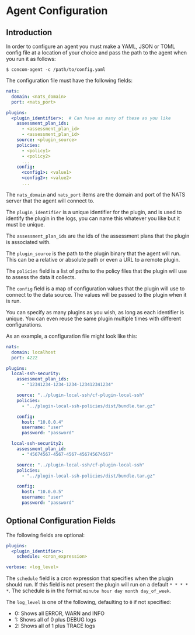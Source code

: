 # Agent Configuration

## Introduction

In order to configure an agent you must make a YAML, JSON or TOML config file at a location of your choice and pass the
path to the agent when you run it as follows:
```shell
$ concom-agent -c /path/to/config.yaml
```

The configuration file must have the following fields:

```yaml
nats:
  domain: <nats_domain>
  port: <nats_port>

plugins:
  <plugin_identifier>:  # Can have as many of these as you like
    assessment_plan_ids:
      - <assessment_plan_id>
      - <assessment_plan_id>
    source: <plugin_source>
    policies:
      - <policy1>
      - <policy2>
      ...
    config:
      <config1>: <value1>
      <config2>: <value2>
      ...
```

The `nats_domain` and `nats_port` items are the domain and port of the NATS server that the agent will connect to.

The `plugin_identifier` is a unique identifier for the plugin, and is used to identify the plugin in the logs, you can
name this whatever you like but it must be unique.

The `assessment_plan_ids` are the ids of the assessment plans that the plugin is associated with.

The `plugin_source` is the path to the plugin binary that the agent will run. This can be a relative or absolute path or
even a URL to a remote plugin.

The `policies` field is a list of paths to the policy files that the plugin will use to assess the data it collects.

The `config` field is a map of configuration values that the plugin will use to connect to the data source. The values
will be passed to the plugin when it is run.

You can specify as many plugins as you wish, as long as each identifier is unique. You can even reuse the same plugin
multiple times with different configurations.

As an example, a configuration file might look like this:
```yaml
nats:
  domain: localhost
  port: 4222

plugins:
  local-ssh-security:
    assessment_plan_ids:
      - "12341234-1234-1234-123412341234"

    source: "../plugin-local-ssh/cf-plugin-local-ssh"
    policies:
      - "../plugin-local-ssh-policies/dist/bundle.tar.gz"

    config:
      host: "10.0.0.4"
      username: "user"
      password: "password"

  local-ssh-security2:
    assessment_plan_id:
      - "45674567-4567-4567-456745674567"

    source: "../plugin-local-ssh/cf-plugin-local-ssh"
    policies:
      - "../plugin-local-ssh-policies/dist/bundle.tar.gz"

    config:
      host: "10.0.0.5"
      username: "user"
      password: "password"
```

## Optional Configuration Fields

The following fields are optional:
```yaml
plugins:
  <plugin_identifier>:
    schedule: <cron_expression>

verbose: <log_level>
```

The `schedule` field is a cron expression that specifies when the plugin should run. If this field is not present the
plugin will run on a default `* * * * *`. The schedule is in the format `minute hour day month day_of_week`.

The `log_level` is one of the following, defaulting to `0` if not specified:
- 0: Shows all ERROR, WARN and INFO
- 1: Shows all of 0 plus DEBUG logs
- 2: Shows all of 1 plus TRACE logs

